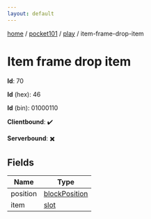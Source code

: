 ```yaml
---
layout: default
---
```


[home](/)  /  [pocket101](/protocol/pocket101)  /  [play](/protocol/pocket101/play)  /  item-frame-drop-item

# Item frame drop item

**Id**: 70

**Id** (hex): 46

**Id** (bin): 01000110

**Clientbound**: ✔️

**Serverbound**: ✖️

## Fields

Name | Type
---|---
position | [blockPosition](/protocol/pocket101/types/block-position)
item | [slot](/protocol/pocket101/types/slot)

